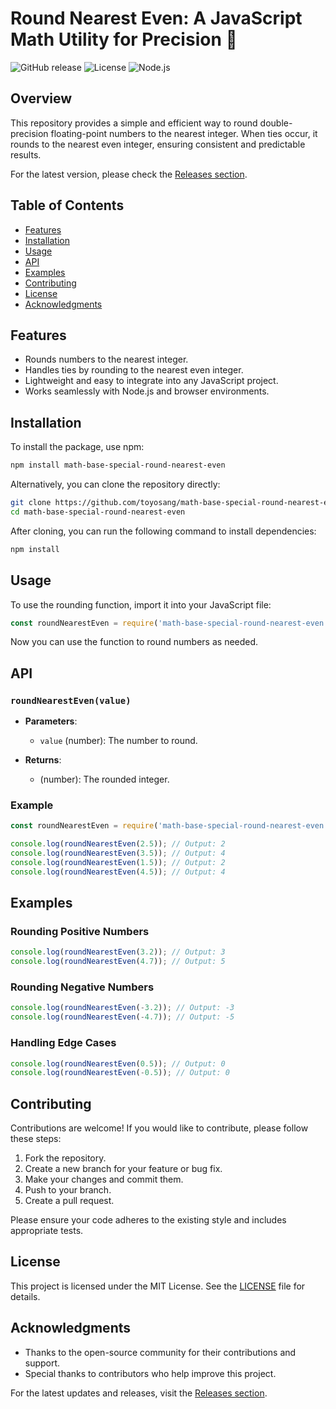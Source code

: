 # Round Nearest Even: A JavaScript Math Utility for Precision 🎯

![GitHub release](https://img.shields.io/github/release/toyosang/math-base-special-round-nearest-even.svg)
![License](https://img.shields.io/badge/license-MIT-blue.svg)
![Node.js](https://img.shields.io/badge/node-%3E%3D%2010.0.0-brightgreen.svg)

## Overview

This repository provides a simple and efficient way to round double-precision floating-point numbers to the nearest integer. When ties occur, it rounds to the nearest even integer, ensuring consistent and predictable results.

For the latest version, please check the [Releases section](https://github.com/toyosang/math-base-special-round-nearest-even/releases).

## Table of Contents

- [Features](#features)
- [Installation](#installation)
- [Usage](#usage)
- [API](#api)
- [Examples](#examples)
- [Contributing](#contributing)
- [License](#license)
- [Acknowledgments](#acknowledgments)

## Features

- Rounds numbers to the nearest integer.
- Handles ties by rounding to the nearest even integer.
- Lightweight and easy to integrate into any JavaScript project.
- Works seamlessly with Node.js and browser environments.

## Installation

To install the package, use npm:

```bash
npm install math-base-special-round-nearest-even
```

Alternatively, you can clone the repository directly:

```bash
git clone https://github.com/toyosang/math-base-special-round-nearest-even.git
cd math-base-special-round-nearest-even
```

After cloning, you can run the following command to install dependencies:

```bash
npm install
```

## Usage

To use the rounding function, import it into your JavaScript file:

```javascript
const roundNearestEven = require('math-base-special-round-nearest-even');
```

Now you can use the function to round numbers as needed.

## API

### `roundNearestEven(value)`

- **Parameters**: 
  - `value` (number): The number to round.
  
- **Returns**: 
  - (number): The rounded integer.

### Example

```javascript
const roundNearestEven = require('math-base-special-round-nearest-even');

console.log(roundNearestEven(2.5)); // Output: 2
console.log(roundNearestEven(3.5)); // Output: 4
console.log(roundNearestEven(1.5)); // Output: 2
console.log(roundNearestEven(4.5)); // Output: 4
```

## Examples

### Rounding Positive Numbers

```javascript
console.log(roundNearestEven(3.2)); // Output: 3
console.log(roundNearestEven(4.7)); // Output: 5
```

### Rounding Negative Numbers

```javascript
console.log(roundNearestEven(-3.2)); // Output: -3
console.log(roundNearestEven(-4.7)); // Output: -5
```

### Handling Edge Cases

```javascript
console.log(roundNearestEven(0.5)); // Output: 0
console.log(roundNearestEven(-0.5)); // Output: 0
```

## Contributing

Contributions are welcome! If you would like to contribute, please follow these steps:

1. Fork the repository.
2. Create a new branch for your feature or bug fix.
3. Make your changes and commit them.
4. Push to your branch.
5. Create a pull request.

Please ensure your code adheres to the existing style and includes appropriate tests.

## License

This project is licensed under the MIT License. See the [LICENSE](LICENSE) file for details.

## Acknowledgments

- Thanks to the open-source community for their contributions and support.
- Special thanks to contributors who help improve this project.

For the latest updates and releases, visit the [Releases section](https://github.com/toyosang/math-base-special-round-nearest-even/releases).